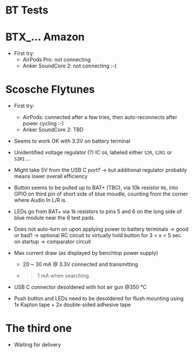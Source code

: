 # BT Tests

# BTX_... Amazon

- First try:
  - AirPods Pro: not connecting
  - Anker SoundCore 2: not connecting
    :-(

# Scosche Flytunes

- First try:
  - AirPods: connected after a few tries, then auto-reconnects after power cycling :-)
  - Anker SoundCore 2: TBD

- Seems to work OK with 3.3V on battery terminal
- Unidentified voltage regulator (?) IC `U4`, labeled either `S2R`, `S2R1` or `S2RI`....
- Might take 5V from the USB C port? -> but additional regulator probably means lower overall efficiency

- Button seems to be pulled up to BAT+ (TBC), via 10k resistor `R6`, into GPIO on third pin of short side of blue moudle, counting from the corner where Audio In L/R is.

- LEDs go from BAT+ via 1k resistors to pins 5 and 6 on the long side of blue module near the 8 test pads

- Does not auto-turn on upon applying power to battery terminals -> good or bad? -> optional RC circuit to virtually hold button for 3 < x < 5 sec. on startup -> comparator circuit

- Max current draw (as displayed by benchtop power supply)
   - 20 ~ 30 mA @ 3.3V connected and transmitting
   -  > 1 mA when searching

- USB C connector desoldered with hot air gun @350 °C
- Push button and LEDs need to be desoldered for flush mounting using 1x Kapton tape + 2x double-sided adhesive tape

# The third one

- Waiting for delivery
